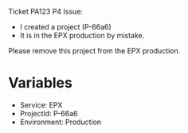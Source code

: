 Ticket PA123
P4
Issue:
  * I created a project (P-66a6)
  * It is in the EPX production by mistake.

Please remove this project from the EPX production.

# Variables
* Service: EPX
* ProjectId: P-66a6
* Environment: Production
